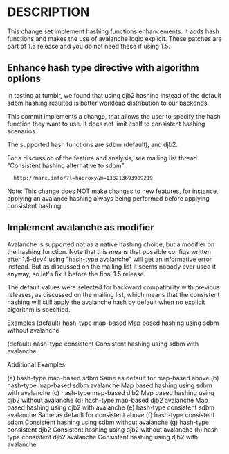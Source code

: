 DESCRIPTION
===========

This change set implement hashing functions enhancements. It adds hash functions
and makes the use of avalanche logic explicit. These patches are part of 1.5
release and you do not need these if using 1.5.

Enhance hash type directive with algorithm options
--------------------------------------------------

In testing at tumblr, we found that using djb2 hashing instead of the
default sdbm hashing resulted is better workload distribution to our backends.

This commit implements a change, that allows the user to specify the hash
function they want to use. It does not limit itself to consistent hashing
scenarios.

The supported hash functions are sdbm (default), and djb2.

For a discussion of the feature and analysis, see mailing list thread
"Consistent hashing alternative to sdbm" :

      http://marc.info/?l=haproxy&m=138213693909219

Note: This change does NOT make changes to new features, for instance,
applying an avalance hashing always being performed before applying
consistent hashing.

Implement avalanche as modifier
-------------------------------

Avalanche is supported not as a native hashing choice, but a modifier
on the hashing function. Note that this means that possible configs
written after 1.5-dev4 using "hash-type avalanche" will get an informative
error instead. But as discussed on the mailing list it seems nobody ever
used it anyway, so let's fix it before the final 1.5 release.

The default values were selected for backward compatibility with previous
releases, as discussed on the mailing list, which means that the consistent
hashing will still apply the avalanche hash by default when no explicit
algorithm is specified.

Examples
  (default) hash-type map-based
	Map based hashing using sdbm without avalanche

  (default) hash-type consistent
	Consistent hashing using sdbm with avalanche

Additional Examples:

  (a) hash-type map-based sdbm
	Same as default for map-based above
  (b) hash-type map-based sdbm avalanche
	Map based hashing using sdbm with avalanche
  (c) hash-type map-based djb2
	Map based hashing using djb2 without avalanche
  (d) hash-type map-based djb2 avalanche
	Map based hashing using djb2 with avalanche
  (e) hash-type consistent sdbm avalanche
	Same as default for consistent above
  (f) hash-type consistent sdbm
	Consistent hashing using sdbm without avalanche
  (g) hash-type consistent djb2
	Consistent hashing using djb2 without avalanche
  (h) hash-type consistent djb2 avalanche
	Consistent hashing using djb2 with avalanche

